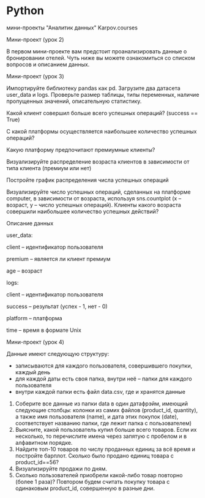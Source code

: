 # Python
мини-проекты  "Аналитик данных" Karpov.courses

Мини-проект (урок 2)

В первом мини-проекте вам предстоит проанализировать данные о бронировании отелей. Чуть ниже вы можете ознакомиться со списком вопросов и описанием данных. 


Мини-проект (урок 3)

Импортируйте библиотеку pandas как pd. Загрузите два датасета user_data и logs. Проверьте размер таблицы, типы переменных, наличие пропущенных значений, описательную статистику.

Какой клиент совершил больше всего успешных операций? (success == True)

С какой платформы осуществляется наибольшее количество успешных операций?

Какую платформу предпочитают премиумные клиенты?

Визуализируйте распределение возраста клиентов в зависимости от типа клиента (премиум или нет)

Постройте график распределения числа успешных операций

Визуализируйте число успешных операций, сделанных на платформе computer, в зависимости от возраста, используя sns.countplot (x – возраст, y – число успешных операций). Клиенты какого возраста совершили наибольшее количество успешных действий?

Описание данных

user_data:

client – идентификатор пользователя

premium – является ли клиент премиум

age – возраст

logs:

client – идентификатор пользователя

success – результат (успех - 1, нет - 0)

platform – платформа

time – время в формате Unix


Мини-проект (урок 4)

Данные имеют следующую структуру:
- записываются для каждого пользователя, совершившего покупки, каждый день
- для каждой даты есть своя папка, внутри неё – папки для каждого пользователя
- внутри каждой папки есть файл data.csv, где и хранятся данные

1) Соберите все данные из папки data в один датафрэйм, имеющий следующие столбцы: колонки из самих файлов (product_id, quantity), а также имя пользователя (name), и дата этих покупок (date), соответствует названию папки, где лежит папка с пользователем)
2) Выясните, какой пользователь купил больше всего товаров. Если их несколько, то перечислите имена через запятую с пробелом и в алфавитном порядке.
3) Найдите топ-10 товаров по числу проданных единиц за всё время и постройте барплот. Сколько было продано единиц товара с product_id==56?
4) Визуализируйте продажи по дням.
5) Сколько пользователей приобрели какой-либо товар повторно (более 1 раза)? Повтором будем считать покупку товара с одинаковым product_id, совершенную в разные дни. 
